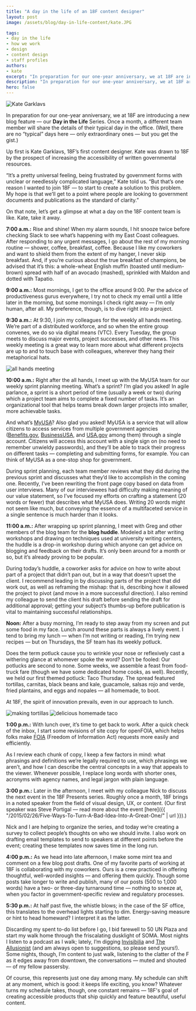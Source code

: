 ```yaml
---
title: "A day in the life of an 18F content designer"
layout: post
image: /assets/blog/day-in-life-content/kate.JPG

tags:
- day in the life
- how we work
- design
- content design
- staff profiles
authors:
- kate
excerpt: "In preparation for our one-year anniversary, we at 18F are introducing a new blog feature — our Day in the Life Series. Once a month, a different team member will share the details of their typical day in the office. Up first is Kate Garklavs, Content Designer."
description: "In preparation for our one-year anniversary, we at 18F are introducing a new blog feature — our Day in the Life Series. Once a month, a different team member will share the details of their typical day in the office. Up first is Kate Garklavs, Content Designer."
hero: false
---
```


<img alt="Kate Garklavs" src="{{ site.baseurl }}/assets/blog/day-in-life-content/kate.JPG" class="align-left" />

In preparation for our one-year anniversary, we at 18F are introducing a new blog feature — our **Day in the Life** Series. Once a month, a different team member will share the details of their typical day in the office. (Well, there are no “typical” days here — only extraordinary ones — but you get the gist.)

Up first is Kate Garklavs, 18F’s first content designer. Kate was drawn to 18F by the prospect of increasing the accessibility of written governmental resources.

“It’s a pretty universal feeling, being frustrated by government forms with unclear or needlessly complicated language,” Kate told us. “But that’s one reason I wanted to join 18F — to start to create a solution to this problem. My hope is that we’ll get to a point where people are looking to government documents and publications as the standard of clarity.”

On that note, let’s get a glimpse at what a day on the 18F content team is like. Kate, take it away.

**7:00 a.m.:** Rise and shine! When my alarm sounds, I hit snooze twice before checking Slack to see what’s happening with my East Coast colleagues. After responding to any urgent messages, I go about the rest of my morning routine — shower, coffee, breakfast, coffee. Because I like my coworkers and want to shield them from the extent of my hanger, I never skip breakfast. And, if you’re curious about the true breakfast of champions, be advised that it’s this: a whole-wheat English muffin (toasted until medium-brown) spread with half of an avocado (mashed), sprinkled with Maldon and dotted with Tapatio.

**9:00 a.m.:** Most mornings, I get to the office around 9:00. Per the advice of productiveness gurus everywhere, I try not to check my email until a little later in the morning, but some mornings I check right away — I’m only human, after all. My preference, though, is to dive right into a project.

**9:30 a.m.:** At 9:30, I join my colleagues for the weekly all hands meeting. We’re part of a distributed workforce, and so when the entire group convenes, we do so via digital means (VTC). Every Tuesday, the group meets to discuss major events, project successes, and other news. This weekly meeting is a great way to learn more about what different projects are up to and to touch base with colleagues, wherever they hang their metaphorical hats.

<img alt="all hands meeting" src="{{ site.baseurl }}/assets/blog/day-in-life-content/allhands.JPG" class="align-center" />

**10:00 a.m.:** Right after the all hands, I meet up with the MyUSA team for our weekly sprint planning meeting. What’s a sprint? I’m glad you asked! In agile parlance, a sprint is a short period of time (usually a week or two) during which a project team aims to complete a fixed number of tasks. It’s an organizational tool that helps teams break down larger projects into smaller, more achievable tasks.

And what’s [MyUSA](https://my.usa.gov/)? Also glad you asked! MyUSA is a service that will allow citizens to access services from multiple government agencies ([Benefits.gov](http://www.benefits.gov/), [BusinessUSA](http://business.usa.gov/), and [USA.gov](http://www.usa.gov/) among them) through a single account. Citizens will access this account with a single sign on (no need to remember unwieldy passwords), and they’ll be able to track their progress on different tasks — completing and submitting forms, for example. You can think of MyUSA as a one-stop shop for government.

During sprint planning, each team member reviews what they did during the previous sprint and discusses what they’d like to accomplish in the coming one. Recently, I’ve been rewriting the front page copy based on data from user interviews. Many of our interviewees had difficulty making meaning of our value statement, so I’ve focused my efforts on crafting a statement (20 words or fewer) that describes what MyUSA does. Writing 20 words might not seem like much, but conveying the essence of a multifaceted service in a single sentence is much harder than it looks.

**11:00 a.m.:** After wrapping up sprint planning, I meet with Greg and other members of the blog team for the **blog huddle**. Modeled a bit after writing workshops and drawing on techniques used at university writing centers, the huddle is a drop-in workshop during which anyone can get advice on blogging and feedback on their drafts. It’s only been around for a month or so, but it’s already proving to be popular.

During today’s huddle, a coworker asks for advice on how to write about part of a project that didn’t pan out, but in a way that doesn’t upset the client. I recommend leading in by discussing parts of the project that did work out, as well as reframing the mishap: that is, describing how it allowed the project to pivot (and move in a more successful direction). I also remind my colleague to send the client his draft before sending the draft for additional approval; getting your subject’s thumbs-up before publication is vital to maintaining successful relationships.

**Noon:** After a busy morning, I’m ready to step away from my screen and put some food in my face. Lunch around these parts is always a lively event. I tend to bring my lunch — when I’m not writing or reading, I’m trying new recipes — but on Thursdays, the SF team has its weekly potluck.

Does the term potluck cause you to wrinkle your nose or reflexively cast a withering glance at whomever spoke the word? Don’t be fooled: Our potlucks are second to none. Some weeks, we assemble a feast from food-truck fare (though we have some dedicated home cooks, as well). Recently, we held our first themed potluck: Taco Thursday. The spread featured tortillas, carnitas, black beans and kale, guacamole, salsas rojo and verde, fried plantains, and eggs and nopales — all homemade, to boot.

At 18F, the spirit of innovation prevails, even in our approach to lunch.

<div class="align-center" ><img alt="making tortillas" src="{{ site.baseurl }}/assets/blog/day-in-life-content/tacos1.JPG" class="align-left" />
<img alt="delicious homemade taco" src="{{ site.baseurl }}/assets/blog/day-in-life-content/tacos2.JPG" class="align-right" /></div>

**1:00 p.m.:** With lunch over, it’s time to get back to work. After a quick check of the inbox, I start some revisions of site copy for openFOIA, which helps folks make [FOIA](http://www.foia.gov/) (Freedom of Information Act) requests more easily and efficiently.

As I review each chunk of copy, I keep a few factors in mind: what phrasings and definitions we’re legally required to use, which phrasings we aren’t, and how I can describe the central concepts in a way that appeals to the viewer. Whenever possible, I replace long words with shorter ones, acronyms with agency names, and legal jargon with plain language.

**3:00 p.m.:** Later in the afternoon, I meet with my colleague Nick to discuss the next event in the 18F Presents series. Roughly once a month, 18F brings in a noted speaker from the field of visual design, UX, or content. (Our first speaker was Steve Portigal — read more about the event [here]({{ "/2015/02/26/Five-Ways-To-Turn-A-Bad-Idea-Into-A-Great-One/" | url }}).)

Nick and I are helping to organize the series, and today we’re creating a survey to collect people’s thoughts on who we should invite. I also work on drafting email templates to send to speakers at different points before the event; creating these templates now saves time in the long run.

**4:00 p.m.:** As we head into late afternoon, I make some mint tea and comment on a few blog post drafts. One of my favorite parts of working at 18F is collaborating with my coworkers. Ours is a crew practiced in offering thoughtful, well-worded insights — and offering them quickly. Though some posts take longer to write and publish, many of our posts (500 to 1,000 words) have a two- or three-day turnaround time — nothing to sneeze at, when you factor in government-specific review and regulatory processes.

**5:30 p.m.:** At half past five, the whistle blows; in the case of the SF office, this translates to the overhead lights starting to dim. Energy-saving measure or hint to head homeward? I interpret it as the latter.

Discarding my spent to-do list before I go, I bid farewell to 50 UN Plaza and start my walk home through the friscalating dusklight of SOMA. Most nights I listen to a podcast as I walk; lately, I’m digging [Invisibilia](http://www.npr.org/programs/invisibilia/) and [The Allusionist](http://www.theallusionist.org/) (and am always open to suggestions, so please send yours!). Some nights, though, I’m content to just walk, listening to the clatter of the F as it edges away from downtown, the conversations — muted and shouted — of my fellow passersby.

Of course, this represents just one day among many. My schedule can shift at any moment, which is good: it keeps life exciting, you know? Whatever turns my schedule takes, though, one constant remains — 18F's goal of creating accessible products that ship quickly and feature beautiful, useful content.
